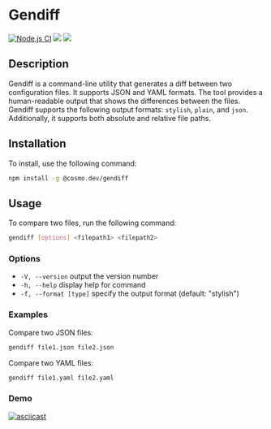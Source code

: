 # Gendiff

[![Node.js CI](https://github.com/CosmoS1X/gendiff/actions/workflows/node.js.yml/badge.svg)](https://github.com/CosmoS1X/gendiff/actions/workflows/node.js.yml)
<a href="https://codeclimate.com/github/CosmoS1X/gendiff/maintainability"><img src="https://api.codeclimate.com/v1/badges/329d71f845a841371fb2/maintainability" /></a>
<a href="https://codeclimate.com/github/CosmoS1X/gendiff/test_coverage"><img src="https://api.codeclimate.com/v1/badges/329d71f845a841371fb2/test_coverage" /></a>

## Description

Gendiff is a command-line utility that generates a diff between two configuration files. It supports JSON and YAML formats. The tool provides a human-readable output that shows the differences between the files. Gendiff supports the following output formats: `stylish`, `plain`, and `json`. Additionally, it supports both absolute and relative file paths.

## Installation

To install, use the following command:

```sh
npm install -g @cosmo.dev/gendiff
```

## Usage

To compare two files, run the following command:

```sh
gendiff [options] <filepath1> <filepath2>
```

### Options

- `-V, --version`        output the version number
- `-h, --help`           display help for command
- `-f, --format [type]`  specify the output format (default: "stylish")

### Examples

Compare two JSON files:

```sh
gendiff file1.json file2.json
```

Compare two YAML files:

```sh
gendiff file1.yaml file2.yaml
```

### Demo

[![asciicast](https://asciinema.org/a/WuRaBnoSythd2wgm50IQuuCTe.svg)](https://asciinema.org/a/WuRaBnoSythd2wgm50IQuuCTe)
